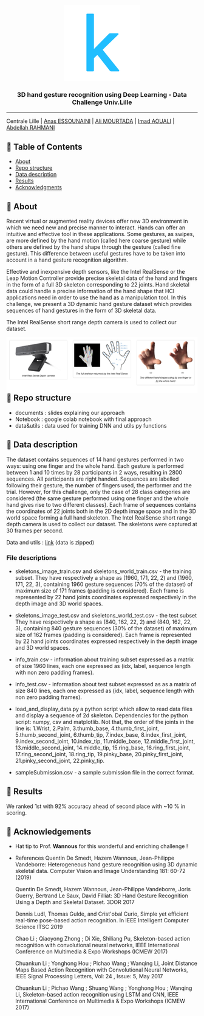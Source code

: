 <p align="center">
  <a href="" rel="noopener">
 <img width=200px height=200px src="data&utils/imagesMD/kaggle.png" alt="Project logo"></a>
</p>

<h3 align="center">3D hand gesture recognition using Deep Learning - Data Challenge Univ.Lille</h3>



---
Centrale Lille | [Anas ESSOUNAINI](https://www.linkedin.com/in/anas-essounaini-b7514014a/) |  [Ali MOURTADA](https://www.linkedin.com/in/ali-mourtada-57714214a/) | [Imad AOUALI](https://www.linkedin.com/in/imad-aouali/) | [Abdellah RAHMANI](https://www.linkedin.com/in/abdellah-rahmani-8010a3161/)

## 📝 Table of Contents

- [About](#about)
- [Repo structure](#repo)
- [Data description](#data)
- [Results](#rank)
- [Acknowledgments](#acknowledgement)

## 🧐 About <a name = "about"></a>

Recent virtual or augmented reality devices offer new 3D environment in which we need new and precise manner to interact. Hands can offer an intuitive and effective tool in these applications. Some gestures, as swipes, are more defined by the hand motion (called here coarse gesture) while others are defined by the hand shape through the gesture (called fine gesture). This difference between useful gestures have to be taken into account in a hand gesture recognition algorithm.

Effective and inexpensive depth sensors, like the Intel RealSense or the Leap Motion Controller provide precise skeletal data of the hand and fingers in the form of a full 3D skeleton corresponding to 22 joints. Hand skeletal data could handle a precise information of the hand shape that HCI applications need in order to use the hand as a manipulation tool. In this challenge, we present a 3D dynamic hand gesture dataset which provides sequences of hand gestures in the form of 3D skeletal data.

The Intel RealSense short range depth camera is used to collect our dataset.

<img src="data&utils/imagesMD/capture.png"
     alt="Markdown Monster icon"
     style="float: left; margin-right: 10px;" />


##   📒  Repo structure <a name='repo' ></a>

- documents : slides explaining our approach
- Notebook : google colab notebook with final approach
- data&utils : data used for training DNN and utils py functions

##  🔧 Data description <a name = "data"></a>

The dataset contains sequences of 14 hand gestures performed in two ways: using one finger and the whole hand. Each gesture is performed between 1 and 10 times by 28 participants in 2 ways, resulting in 2800 sequences. All participants are right handed. Sequences are labelled following their gesture, the number of fingers used, the performer and the trial. However, for this challenge, only the case of 28 class categories are considered (the same gesture performed using one finger and the whole hand gives rise to two different classes). Each frame of sequences contains the coordinates of 22 joints both in the 2D depth image space and in the 3D world space forming a full hand skeleton. The Intel RealSense short range depth camera is used to collect our dataset. The skeletons were captured at 30 frames per second.

Data and utils : [link](./data&utils/) (data is zipped)

### File descriptions

- skeletons_image_train.csv and skeletons_world_train.csv - the training subset. They have respectively a shape as (1960, 171, 22, 2) and (1960, 171, 22, 3), containing 1960 gesture sequences (70% of the dataset) of maximum size of 171 frames (padding is considered). Each frame is represented by 22 hand joints coordinates expressed respectively in the depth image and 3D world spaces.
  
- skeletons_image_test.csv and skeletons_world_test.csv - the test subset They have respectively a shape as (840, 162, 22, 2) and (840, 162, 22, 3), containing 840 gesture sequences (30% of the dataset) of maximum size of 162 frames (padding is considered). Each frame is represented by 22 hand joints coordinates expressed respectively in the depth image and 3D world spaces.

- info_train.csv - information about training subset expressed as a matrix of size 1960 lines, each one expressed as (idx, label, sequence length with non zero padding frames).

- info_test.csv - information about test subset expressed as as a matrix of size 840 lines, each one expressed as (idx, label, sequence length with non zero padding frames).

- load_and_display_data.py a python script which allow to read data files and display a sequence of 2d skeleton. Dependencies for the python script: numpy, csv and matplotlib. Not that, the order of the joints in the line is: 1.Wrist, 2.Palm, 3.thumb_base, 4.thumb_first_joint, 5.thumb_second_joint, 6.thumb_tip, 7.index_base, 8.index_first_joint, 9.index_second_joint, 10.index_tip, 11.middle_base, 12.middle_first_joint, 13.middle_second_joint, 14.middle_tip, 15.ring_base, 16.ring_first_joint, 17.ring_second_joint, 18.ring_tip, 19.pinky_base, 20.pinky_first_joint, 21.pinky_second_joint, 22.pinky_tip.

- sampleSubmission.csv - a sample submission file in the correct format.

##  🎯 Results <a name = "rank"></a>

We ranked 1st with 92% accuracy ahead of second place with ~10 % in scoring.

## 🎉 Acknowledgements <a name = "acknowledgement"></a>

- Hat tip to Prof. **Wannous** for this wonderful and enriching challenge ! 
- References
  Quentin De Smedt, Hazem Wannous, Jean-Philippe Vandeborre: Heterogeneous hand gesture recognition using 3D dynamic skeletal data. Computer Vision and Image Understanding 181: 60-72 (2019)

  Quentin De Smedt, Hazem Wannous, Jean-Philippe Vandeborre, Joris Guerry, Bertrand Le Saux, David Filliat: 3D Hand Gesture Recognition Using a Depth and Skeletal Dataset. 3DOR 2017

  Dennis Ludl, Thomas Gulde, and Crist'obal Curio, Simple yet efficient real-time pose-based action recognition. In IEEE Intelligent Computer Science ITSC 2019

  Chao Li ; Qiaoyong Zhong ; Di Xie, Shiliang Pu, Skeleton-based action recognition with convolutional neural networks, IEEE International Conference on Multimedia & Expo Workshops (ICMEW 2017)

  Chuankun Li ; Yonghong Hou ; Pichao Wang ; Wanqing Li, Joint Distance Maps Based Action Recognition with Convolutional Neural Networks, IEEE Signal Processing Letters, Vol: 24 , Issue: 5, May 2017

  Chuankun Li ; Pichao Wang ; Shuang Wang ; Yonghong Hou ; Wanqing Li, Skeleton-based action recognition using LSTM and CNN, IEEE International Conference on Multimedia & Expo Workshops (ICMEW 2017)
  
